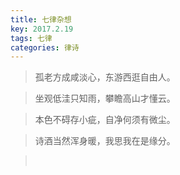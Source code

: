```yaml
---
title: 七律杂想
key: 2017.2.19
tags: 七律
categories: 律诗
---
```


<blockquote class="blockquote-center">孤老方成咸淡心，东游西逛自由人。
</blockquote>
<blockquote class="blockquote-center">坐观低洼只知雨，攀瞻高山才懂云。
</blockquote>
<blockquote class="blockquote-center">本色不碍存小疵，自净何须有微尘。
</blockquote>
<blockquote class="blockquote-center">诗酒当然浑身暖，我思我在是缘分。
</blockquote>
<blockquote class="blockquote-center"></br>
</blockquote>
